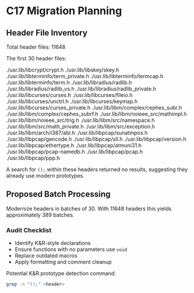 # C17 Migration Planning

## Header File Inventory
Total header files: 11648

The first 30 header files:

./usr.lib/libcrypt/crypt.h
./usr.lib/libskey/skey.h
./usr.lib/libterminfo/term_private.h
./usr.lib/libterminfo/termcap.h
./usr.lib/libterminfo/term.h
./usr.lib/libradius/radlib.h
./usr.lib/libradius/radlib_vs.h
./usr.lib/libradius/radlib_private.h
./usr.lib/libcurses/curses.h
./usr.lib/libcurses/fileio.h
./usr.lib/libcurses/unctrl.h
./usr.lib/libcurses/keymap.h
./usr.lib/libcurses/curses_private.h
./usr.lib/libm/complex/cephes_subr.h
./usr.lib/libm/complex/cephes_subrf.h
./usr.lib/libm/noieee_src/mathimpl.h
./usr.lib/libm/noieee_src/trig.h
./usr.lib/libm/src/namespace.h
./usr.lib/libm/src/math_private.h
./usr.lib/libm/src/exception.h
./usr.lib/libm/arch/i387/abi.h
./usr.lib/libpcap/sunatmpos.h
./usr.lib/libpcap/gencode.h
./usr.lib/libpcap/sll.h
./usr.lib/libpcap/version.h
./usr.lib/libpcap/ethertype.h
./usr.lib/libpcap/atmuni31.h
./usr.lib/libpcap/pcap-namedb.h
./usr.lib/libpcap/pcap.h
./usr.lib/libpcap/ppp.h


A search for `();` within these headers returned no results, suggesting they already use modern prototypes.

## Proposed Batch Processing
Modernize headers in batches of 30. With 11648 headers this yields approximately 389 batches.

### Audit Checklist
- Identify K&R-style declarations
- Ensure functions with no parameters use `void`
- Replace outdated macros
- Apply formatting and comment cleanup

Potential K&R prototype detection command:
```sh
grep -n "();" <header>
```

